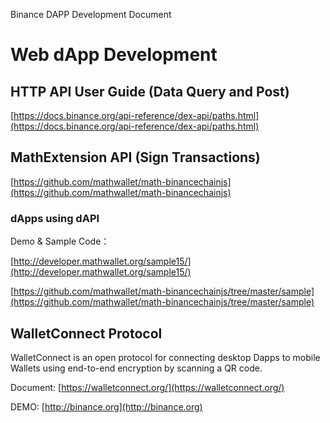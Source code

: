 Binance DAPP Development Document

# Web dApp Development

## HTTP API User Guide (Data Query and Post)

[https://docs.binance.org/api-reference/dex-api/paths.html](https://docs.binance.org/api-reference/dex-api/paths.html)

## MathExtension API (Sign Transactions)

[https://github.com/mathwallet/math-binancechainjs](https://github.com/mathwallet/math-binancechainjs)

### dApps using dAPI

Demo & Sample Code：

[http://developer.mathwallet.org/sample15/](http://developer.mathwallet.org/sample15/)

[https://github.com/mathwallet/math-binancechainjs/tree/master/sample](https://github.com/mathwallet/math-binancechainjs/tree/master/sample)

## WalletConnect Protocol

WalletConnect is an open protocol for connecting desktop Dapps to mobile Wallets using end-to-end encryption by scanning a QR code.

Document:
[https://walletconnect.org/](https://walletconnect.org/)

DEMO: [http://binance.org](http://binance.org)